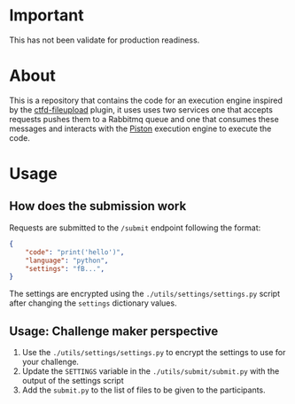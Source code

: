 # Important
This has not been validate for production readiness.

# About
This is a repository that contains the code for an execution engine inspired by the [ctfd-fileupload](https://github.com/ghidragolf/ctfd-fileupload)
plugin, it uses uses two services one that accepts requests pushes them to a Rabbitmq queue and one 
that consumes these messages and interacts with the [Piston](https://github.com/engineer-man/piston) 
execution engine to execute the code.

# Usage
## How does the submission work
Requests are submitted to the `/submit` endpoint following the format:
```json
{
    "code": "print('hello')",
    "language": "python",
    "settings": "fB...",
}
```
The settings are encrypted using the `./utils/settings/settings.py` script after changing the `settings` 
dictionary values.
## Usage: Challenge maker perspective
1. Use the `./utils/settings/settings.py` to encrypt the settings to use for your challenge.
2. Update the `SETTINGS` variable in the `./utils/submit/submit.py` with the output of the settings script 
3. Add the `submit.py` to the list of files to be given to the participants.

